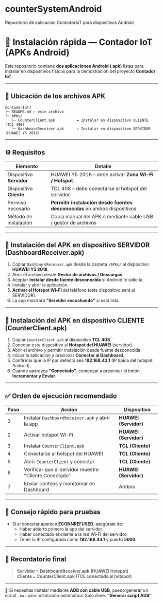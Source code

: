 # counterSystemAndroid
Repositorio de aplicación ContadorIoT para dispositivos Android

# 📲 Instalación rápida — Contador IoT (APKs Android)

Este repositorio contiene **dos aplicaciones Android (.apk)** listas para instalar en dispositivos físicos para la demostración del proyecto **Contador IoT**.

---

## 📁 Ubicación de los archivos APK

```
ContadorIoT/
├─ README.md ← este archivo
└─ APKs/
   ├─ CounterClient.apk          ← Instalar en dispositivo CLIENTE (TCL 408)
   └─ DashboardReceiver.apk      ← Instalar en dispositivo SERVIDOR (HUAWEI Y5 2018)
```

---

## ⚙️ Requisitos

| Elemento | Detalle |
|----------|--------|
| Dispositivo **Servidor** | HUAWEI Y5 2018 – debe activar **Zona Wi-Fi / Hotspot** |
| Dispositivo **Cliente** | TCL 408 – debe conectarse al hotspot del servidor |
| Permiso necesario | **Permitir instalación desde fuentes desconocidas** en ambos dispositivos |
| Método de instalación | Copia manual del APK o mediante cable USB / gestor de archivos |

---

## 🚀 Instalación del APK en dispositivo SERVIDOR (DashboardReceiver.apk)

1. Copiar `DashboardReceiver.apk` desde la carpeta `/APKs/` al dispositivo **HUAWEI Y5 2018**.
2. Abrir el archivo desde **Gestor de archivos / Descargas**.
3. Aceptar **Instalar desde fuente desconocida** si Android lo solicita.
4. Instalar y abrir la aplicación.
5. **Activar el Hotspot Wi-Fi** del teléfono (este dispositivo será el SERVIDOR).
6. La app mostrará **"Servidor escuchando"** si está lista.

---

## 📡 Instalación del APK en dispositivo CLIENTE (CounterClient.apk)

1. Copiar `CounterClient.apk` al dispositivo **TCL 408**.
2. Conectar este dispositivo al **Hotspot del HUAWEI** (servidor).
3. Abrir el archivo y permitir instalación desde fuente desconocida.
4. Iniciar la aplicación y presionar **Conectar al Dashboard**.
5. Confirmar que la IP por defecto sea **192.168.43.1** (IP típica del hotspot Android).
6. Cuando aparezca **"Conectado"**, comenzar a presionar el botón **Incrementar y Enviar**.

---

## ✅ Orden de ejecución recomendado

| Paso | Acción | Dispositivo |
|------|--------|------------|
| 1 | Instalar `DashboardReceiver.apk` y abrir la app | **HUAWEI (Servidor)** |
| 2 | Activar hotspot Wi-Fi | **HUAWEI (Servidor)** |
| 3 | Instalar `CounterClient.apk` | **TCL (Cliente)** |
| 4 | Conectarse al hotspot del HUAWEI | **TCL (Cliente)** |
| 5 | Abrir `CounterClient` y conectar | **TCL (Cliente)** |
| 6 | Verificar que el servidor muestre "Cliente Conectado" | **HUAWEI (Servidor)** |
| 7 | Enviar conteos y monitorear en Dashboard | Ambos |

---

## 🎯 Consejo rápido para pruebas

- Si al conectar aparece **ECONNREFUSED**, asegúrate de:
  - Haber abierto primero la app del servidor.
  - Haber conectado el cliente a la red Wi-Fi del servidor.
  - Tener la IP configurada como **192.168.43.1** y puerto **5000**.

---

## 🧠 Recordatorio final

> **Servidor = DashboardReceiver.apk (HUAWEI Hotspot)**  
> **Cliente = CounterClient.apk (TCL conectado al hotspot)**

---

💬 Si necesitas instalar mediante **ADB con cable USB**, puedo generar un script `.bat` para instalación automática. Solo dime: **“Generar script ADB”**.
